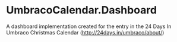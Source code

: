 UmbracoCalendar.Dashboard
=========================

A dashboard implementation created for the entry in the 24 Days In Umbraco Christmas Calendar (http://24days.in/umbraco/about/)

